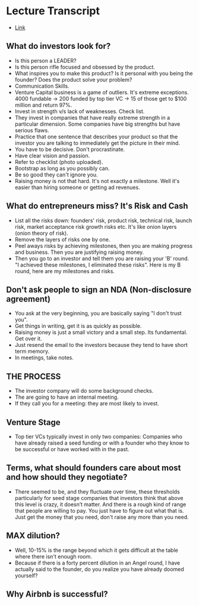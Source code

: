 # Lecture Transcript
- [Link](https://genius.com/Marc-andreessen-lecture-9-how-to-raise-money-annotated)
## What do investors look for?
- Is this person a LEADER?
- Is this person rifle focused and obsessed by the product.
- What inspires you to make this product? Is it personal with you being the founder? Does the product solve your problem?
- Communication Skills.
- Venture Capital business is a game of outliers. It's extreme exceptions. 4000 fundable -> 200 funded by top tier VC -> 15 of those get to $100 million and return 97%.
- Invest in strength v/s lack of weaknesses. Check list.
- They invest in companies that have really extreme strength in a particular dimension. Some companies have big strengths but have serious flaws.
- Practice that one sentence that describes your product so that the investor you are talking to immediately get the picture in their mind.
- You have to be decisive. Don't procrastinate.
- Have clear vision and passion.
- Refer to checklist (photo uploaded).
- Bootstrap as long as you possibly can.
- Be so good they can't ignore you.
- Raising money is not that hard. It's not exactly a milestone. Well it's easier than hiring someone or getting ad revenues.
## What do entrepreneurs miss? It's Risk and Cash
- List all the risks down: founders' risk, product risk, technical risk, launch risk, market acceptance risk growth risks etc. It's like onion layers (onion theory of risk).
- Remove the layers of risks one by one.
- Peel aways risks by achieving milestones, then you are making progress and business. Then you are justifying raising money.
- Then you go to an investor and tell them you are raising your 'B' round. "I achieved these milestones, I eliminated these risks". Here is my B round, here are my milestones and risks.
## Don't ask people to sign an NDA (Non-disclosure agreement) 
- You ask at the very beginning, you are basically saying "I don't trust you".
- Get things in writing, get it is as quickly as possible.
- Raising money is just a small victory and a small step. Its fundamental. Get over it.
- Just resend the email to the investors because they tend to have short term memory.
- In meetings, take notes.
## THE PROCESS
- The investor company will do some background checks.
- The are going to have an internal meeting.
- If they call you for a meeting: they are most likely to invest.
## Venture Stage
- Top tier VCs typically invest in only two companies: Companies who have already raised a seed funding or with a founder who they know to be successful or have worked with in the past.
## Terms, what should founders care about most and how should they negotiate?
- There seemed to be, and they fluctuate over time, these thresholds particularly for seed stage companies that investors think that above this level is crazy, it doesn’t matter. And there is a rough kind of range that people are willing to pay. You just have to figure out what that is. Just get the money that you need, don't raise any more than you need.
## MAX dilution?
- Well, 10-15% is the range beyond which it gets difficult at the table where there isn't enough room.
- Because if there is a forty percent dilution in an Angel round, I have actually said to the founder, do you realize you have already doomed yourself?
## Why Airbnb is successful?
